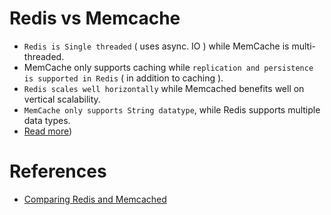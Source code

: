 
# Redis vs Memcache
- `Redis is Single threaded` ( uses async. IO ) while MemCache is multi-threaded.
- MemCache only supports caching while `replication and persistence is supported in Redis` ( in addition to caching ).
- `Redis scales well horizontally` while Memcached benefits well on vertical scalability.
- `MemCache only supports String datatype`, while Redis supports multiple data types.
- [Read more](https://www.devdude.com/memcached-vs-redis/))

# References
- [Comparing Redis and Memcached](https://aws.amazon.com/elasticache/redis-vs-memcached/)